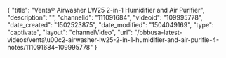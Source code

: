 {
    "title": "Venta&reg; Airwasher LW25 2-in-1 Humidifier and Air Purifier",
    "description": "",
    "channelid": "111091684",
    "videoid": "109995778",
    "date_created": "1502523875",
    "date_modified": "1504049169",
    "type": "captivate",
    "layout": "channelVideo",
    "url": "\/bbbusa-latest-videos\/venta\u00c2-airwasher-lw25-2-in-1-humidifier-and-air-purifie-4-notes\/111091684-109995778"
}